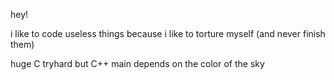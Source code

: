 hey!

i like to code useless things because i like to torture myself (and never finish them)

huge C tryhard but C++ main depends on the color of the sky
